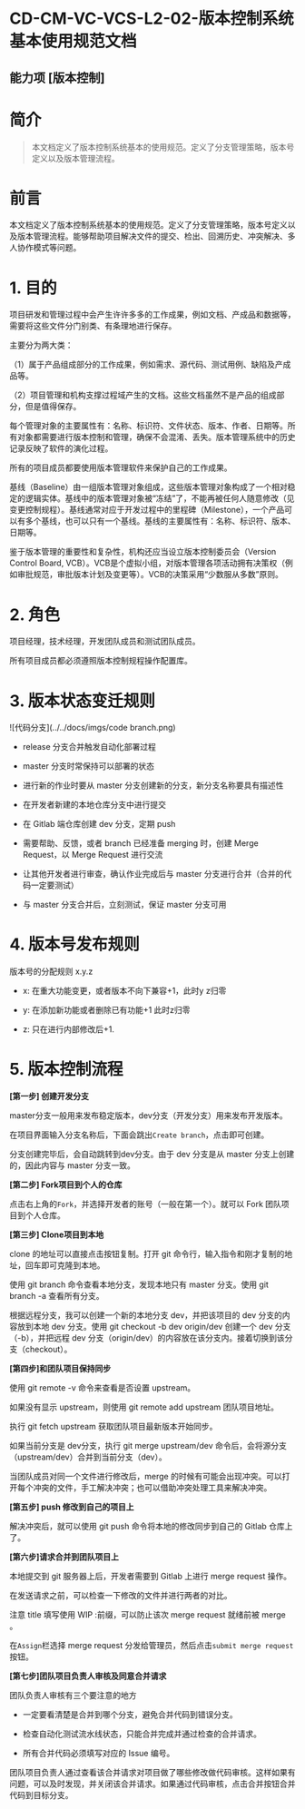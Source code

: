 
# CD-CM-VC-VCS-L2-02-版本控制系统基本使用规范文档

## 能力项  [版本控制]

# 简介

> 本文档定义了版本控制系统基本的使用规范。定义了分支管理策略，版本号定义以及版本管理流程。

# 前言

本文档定义了版本控制系统基本的使用规范。定义了分支管理策略，版本号定义以及版本管理流程。能够帮助项目解决文件的提交、检出、回溯历史、冲突解决、多人协作模式等问题。 

# 1.  目的

项目研发和管理过程中会产生许许多多的工作成果，例如文档、产成品和数据等，需要将这些文件分门别类、有条理地进行保存。

主要分为两大类：

（1）属于产品组成部分的工作成果，例如需求、源代码、测试用例、缺陷及产成品等。

（2）项目管理和机构支撑过程域产生的文档。这些文档虽然不是产品的组成部分，但是值得保存。

每个管理对象的主要属性有：名称、标识符、文件状态、版本、作者、日期等。所有对象都需要进行版本控制和管理，确保不会混淆、丢失。版本管理系统中的历史记录反映了软件的演化过程。

所有的项目成员都要使用版本管理软件来保护自己的工作成果。

基线（Baseline）由一组版本管理对象组成，这些版本管理对象构成了一个相对稳定的逻辑实体。基线中的版本管理对象被“冻结”了，不能再被任何人随意修改（见变更控制规程）。基线通常对应于开发过程中的里程碑（Milestone），一个产品可以有多个基线，也可以只有一个基线。基线的主要属性有：名称、标识符、版本、日期等。

鉴于版本管理的重要性和复杂性，机构还应当设立版本控制委员会（Version Control Board, VCB）。VCB是个虚拟小组，对版本管理各项活动拥有决策权（例如审批规范，审批版本计划及变更等）。VCB的决策采用“少数服从多数”原则。

# 2.   角色

项目经理，技术经理，开发团队成员和测试团队成员。

所有项目成员都必须遵照版本控制规程操作配置库。

# 3.  版本状态变迁规则

![代码分支](../../docs/imgs/code branch.png)

-  release 分支合并触发自动化部署过程

-  master 分支时常保持可以部署的状态

-  进行新的作业时要从 master 分支创建新的分支，新分支名称要具有描述性

- 在开发者新建的本地仓库分支中进行提交

-  在 Gitlab 端仓库创建 dev 分支，定期 push

- 需要帮助、反馈，或者 branch 已经准备 merging 时，创建 Merge Request，以 Merge  Request 进行交流

- 让其他开发者进行审查，确认作业完成后与 master 分支进行合并（合并的代码一定要测试）

- 与 master 分支合并后，立刻测试，保证 master 分支可用



# 4.   版本号发布规则

版本号的分配规则 x.y.z

- x: 在重大功能变更，或者版本不向下兼容+1，此时y z归零

- y: 在添加新功能或者删除已有功能+1 此时z归零

- z: 只在进行内部修改后+1.

# 5.   版本控制流程

**[第一步] 创建开发分支**

master分支一般用来发布稳定版本，dev分支（开发分支）用来发布开发版本。

在项目界面输入分支名称后，下面会跳出`Create branch`，点击即可创建。

分支创建完毕后，会自动跳转到dev分支。由于 dev 分支是从 master 分支上创建的，因此内容与 master 分支一致。

**[第二步] Fork项目到个人的仓库**

点击右上角的`Fork`，并选择开发者的账号（一般在第一个）。就可以 Fork 团队项目到个人仓库。

**[第三步] Clone项目到本地**

clone 的地址可以直接点击按钮复制。打开 git 命令行，输入指令和刚才复制的地址，回车即可克隆到本地。

使用 git branch 命令查看本地分支，发现本地只有 master 分支。使用 git branch -a 查看所有分支。

根据远程分支，我可以创建一个新的本地分支 dev，并把该项目的 dev 分支的内容放到本地 dev 分支。使用 git checkout -b dev origin/dev 创建一个 dev 分支（-b），并把远程 dev 分支（origin/dev）的内容放在该分支内。接着切换到该分支（checkout）。

**[第四步]和团队项目保持同步**

使用 git remote -v 命令来查看是否设置 upstream。

如果没有显示 upstream，则使用 git remote add upstream 团队项目地址。

执行 git fetch upstream 获取团队项目最新版本开始同步。

如果当前分支是 dev分支，执行 git merge upstream/dev 命令后，会将源分支（upstream/dev）合并到当前分支（dev）。

当团队成员对同一个文件进行修改后，merge 的时候有可能会出现冲突。可以打开每个冲突的文件，手工解决冲突；也可以借助冲突处理工具来解决冲突。

**[第五步] push 修改到自己的项目上**

解决冲突后，就可以使用 git push 命令将本地的修改同步到自己的 Gitlab 仓库上了。

**[第六步]请求合并到团队项目上**

本地提交到 git 服务器上后，开发者需要到 Gitlab 上进行 merge request 操作。

在发送请求之前，可以检查一下修改的文件并进行两者的对比。

注意 title 填写使用 WIP :前缀，可以防止该次 merge request 就绪前被 merge 。

在`Assign`栏选择 merge request 分发给管理员，然后点击`submit merge request`按钮。

**[第七步]团队项目负责人审核及同意合并请求**

团队负责人审核有三个要注意的地方

- 一定要看清楚是合并到哪个分支，避免合并代码到错误分支。

- 检查自动化测试流水线状态，只能合并完成并通过检查的合并请求。

- 所有合并代码必须填写对应的 Issue 编号。

团队项目负责人通过查看该合并请求对项目做了哪些修改做代码审核。这样如果有问题，可以及时发现，并关闭该合并请求。如果通过代码审核，点击合并按钮合并代码到目标分支。
